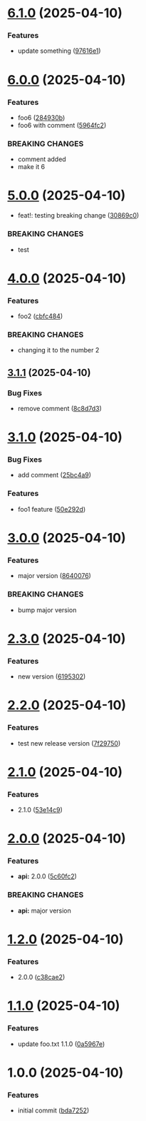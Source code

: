 # [6.1.0](https://github.com/jmckenzie17/semantic-version-2/compare/6.0.0...6.1.0) (2025-04-10)


### Features

* update something ([97616e1](https://github.com/jmckenzie17/semantic-version-2/commit/97616e1151a4932b1da14964bd1d05d8b6f96bb6))

# [6.0.0](https://github.com/jmckenzie17/semantic-version-2/compare/5.0.0...6.0.0) (2025-04-10)


### Features

* foo6 ([284930b](https://github.com/jmckenzie17/semantic-version-2/commit/284930b436a46b30717541bfe6d968e8008eb9ec))
* foo6 with comment ([5964fc2](https://github.com/jmckenzie17/semantic-version-2/commit/5964fc2ccf9ca0131db9f0efe1c0901df514da6f))


### BREAKING CHANGES

* comment added
* make it 6

# [5.0.0](https://github.com/jmckenzie17/semantic-version-2/compare/4.0.0...5.0.0) (2025-04-10)


* feat!: testing breaking change ([30869c0](https://github.com/jmckenzie17/semantic-version-2/commit/30869c0bcc41d6a546ac6ac7437f294320aabd25))


### BREAKING CHANGES

* test

# [4.0.0](https://github.com/jmckenzie17/semantic-version-2/compare/3.1.1...4.0.0) (2025-04-10)


### Features

* foo2 ([cbfc484](https://github.com/jmckenzie17/semantic-version-2/commit/cbfc4844c50d4b19446b5d5d07fe255c24d7a66d))


### BREAKING CHANGES

* changing it to the number 2

## [3.1.1](https://github.com/jmckenzie17/semantic-version-2/compare/3.1.0...3.1.1) (2025-04-10)


### Bug Fixes

* remove comment ([8c8d7d3](https://github.com/jmckenzie17/semantic-version-2/commit/8c8d7d3347d56e0607d55773da637a8734a3b1c6))

# [3.1.0](https://github.com/jmckenzie17/semantic-version-2/compare/3.0.0...3.1.0) (2025-04-10)


### Bug Fixes

* add comment ([25bc4a9](https://github.com/jmckenzie17/semantic-version-2/commit/25bc4a98575aadca9b80ff15359fb63b8433f22f))


### Features

* foo1 feature ([50e292d](https://github.com/jmckenzie17/semantic-version-2/commit/50e292d2b9bb04b0f8c51f171ed2e536ec34b5e9))

# [3.0.0](https://github.com/jmckenzie17/semantic-version-2/compare/2.3.0...3.0.0) (2025-04-10)


### Features

* major version ([8640076](https://github.com/jmckenzie17/semantic-version-2/commit/8640076567af85c01cc2e532f39432175fefbcbc))


### BREAKING CHANGES

* bump major version

# [2.3.0](https://github.com/jmckenzie17/semantic-version-2/compare/2.2.0...2.3.0) (2025-04-10)


### Features

* new version ([6195302](https://github.com/jmckenzie17/semantic-version-2/commit/6195302aca2a81aaff50be20050b9ad55ad9c985))

# [2.2.0](https://github.com/jmckenzie17/semantic-version-2/compare/2.1.0...2.2.0) (2025-04-10)


### Features

* test new release version ([7f29750](https://github.com/jmckenzie17/semantic-version-2/commit/7f2975071836374348a3e45588ee1a0fd8f60ceb))

# [2.1.0](https://github.com/jmckenzie17/semantic-version-2/compare/2.0.0...2.1.0) (2025-04-10)


### Features

* 2.1.0 ([53e14c9](https://github.com/jmckenzie17/semantic-version-2/commit/53e14c9a2f6dd4eb49706430810086b2f1cfa5ce))

# [2.0.0](https://github.com/jmckenzie17/semantic-version-2/compare/1.2.0...2.0.0) (2025-04-10)


### Features

* **api:** 2.0.0 ([5c60fc2](https://github.com/jmckenzie17/semantic-version-2/commit/5c60fc230b1745621f68ef8b6974d220056427e6))


### BREAKING CHANGES

* **api:** major version

# [1.2.0](https://github.com/jmckenzie17/semantic-version-2/compare/1.1.0...1.2.0) (2025-04-10)


### Features

* 2.0.0 ([c38cae2](https://github.com/jmckenzie17/semantic-version-2/commit/c38cae2895b3f4803347c0e240aaf9966975e94e))

# [1.1.0](https://github.com/jmckenzie17/semantic-version-2/compare/1.0.0...1.1.0) (2025-04-10)


### Features

* update foo.txt 1.1.0 ([0a5967e](https://github.com/jmckenzie17/semantic-version-2/commit/0a5967e772bba6838dd12da5ac153e2e1fd9f850))

# 1.0.0 (2025-04-10)


### Features

* initial commit ([bda7252](https://github.com/jmckenzie17/semantic-version-2/commit/bda725214080fd6d3997435f0f78c2d201e9efc4))
